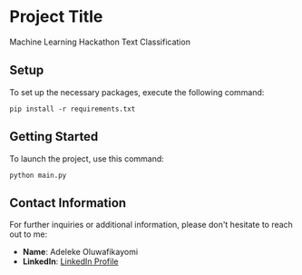 # Project Title

Machine Learning Hackathon Text Classification

## Setup

To set up the necessary packages, execute the following command:
```
pip install -r requirements.txt
```

## Getting Started

To launch the project, use this command:
```
python main.py
```


## Contact Information

For further inquiries or additional information, please don't hesitate to reach out to me:

- **Name**: Adeleke Oluwafikayomi
- **LinkedIn**: [LinkedIn Profile](https://www.linkedin.com/in/oluwafikayomi-adeleke-98a29023b/)
